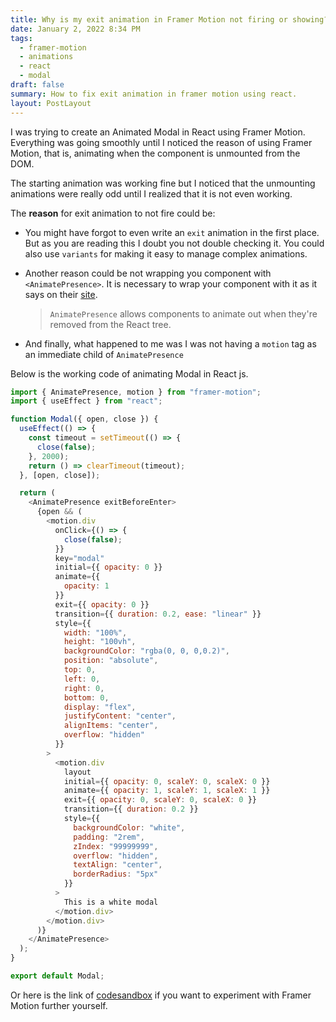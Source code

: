 ```yaml
---
title: Why is my exit animation in Framer Motion not firing or showing?
date: January 2, 2022 8:34 PM
tags:
  - framer-motion
  - animations
  - react
  - modal
draft: false
summary: How to fix exit animation in framer motion using react.
layout: PostLayout
---
```

I was trying to create an Animated Modal in React using Framer Motion. Everything was going smoothly until I noticed the reason of using Framer Motion, that is, animating when the component is unmounted from the DOM.

The starting animation was working fine but I noticed that the unmounting animations were really odd until I realized that it is not even working.

The **reason** for exit animation to not fire could be: 

* You might have forgot to even write an `exit` animation in the first place. But as you are reading this I doubt you not double checking it. You could also use `variants` for making it easy to manage complex animations.
* Another reason could be not wrapping you component with `<AnimatePresence>`. It is necessary to wrap your component with it as it says on their [site](https://www.framer.com/docs/animate-presence/).

  > `AnimatePresence` allows components to animate out when they're removed from the React tree.
 
* And finally, what happened to me was I was not having a `motion` tag as an immediate child of `AnimatePresence`

Below is the working code of animating Modal in React js. 

```javascript
import { AnimatePresence, motion } from "framer-motion";
import { useEffect } from "react";

function Modal({ open, close }) {
  useEffect(() => {
    const timeout = setTimeout(() => {
      close(false);
    }, 2000);
    return () => clearTimeout(timeout);
  }, [open, close]);

  return (
    <AnimatePresence exitBeforeEnter>
      {open && (
        <motion.div
          onClick={() => {
            close(false);
          }}
          key="modal"
          initial={{ opacity: 0 }}
          animate={{
            opacity: 1
          }}
          exit={{ opacity: 0 }}
          transition={{ duration: 0.2, ease: "linear" }}
          style={{
            width: "100%",
            height: "100vh",
            backgroundColor: "rgba(0, 0, 0,0.2)",
            position: "absolute",
            top: 0,
            left: 0,
            right: 0,
            bottom: 0,
            display: "flex",
            justifyContent: "center",
            alignItems: "center",
            overflow: "hidden"
          }}
        >
          <motion.div
            layout
            initial={{ opacity: 0, scaleY: 0, scaleX: 0 }}
            animate={{ opacity: 1, scaleY: 1, scaleX: 1 }}
            exit={{ opacity: 0, scaleY: 0, scaleX: 0 }}
            transition={{ duration: 0.2 }}
            style={{
              backgroundColor: "white",
              padding: "2rem",
              zIndex: "99999999",
              overflow: "hidden",
              textAlign: "center",
              borderRadius: "5px"
            }}
          >
            This is a white modal
          </motion.div>
        </motion.div>
      )}
    </AnimatePresence>
  );
}

export default Modal;
```

Or here is the link of [codesandbox](https://codesandbox.io/s/animated-modal-0cr72) if you want to experiment with Framer Motion further yourself.

